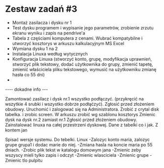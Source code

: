 # Zestaw zadań #3

* Montaż zasilacza i dysku nr 1
* Test dysku programem i wypisanie jego parametrów, zrobienie zrzutu ekranu wyniku i zapis na pendrive'a
* Tabela z częściami komputera z cenami. Wubrać kompatybilne i utworzyć kosztorys w arkuszu kalkulacyjnym MS Excel
* Wymiana dysku 1 na 2
* Instalacja Linuxa według wytycznych
* Konfiguracja Linuxa (stworzyć konto, grupę, modyfikacja uprawnień, stworzyć plik tekstowy, dodać użytkownika do grupy, zmienić tapetę, zmienić właściciela pliku tekstowego, wymusić na użytkowniku zmianę hasła co 55 dni)
* 

---- dokadne info ---


Zamontować zasilacz i dysk nr.1 wszystko podłączyć. (przykręcić 
na wszytkie 4 srubki i wszystko dobrze podłąćzyć). 
Zgłosić przed złożeniem obudowy. 
Uruchomić i zalogować się na Administratora. 
Zrobić z crytal disk tabelka. i zrobic screen. 
W arkuszu zrobić wg szablonu kosztorys 
Zmienic dysk na dysk nr.2 zamiast nr.1 
Zgłosić przed złożeniem obudowy. 
Zainstalować linuxa na całej przestrzeni dyskowej. 
Dane z tabelki co i jak. Z kontem jan 

Spisać wersje systemu. Do tebelki. 
Linux 
-Zalozyc konto maria, zalozyc grupe grupa1 i dodac marie do niej. 
-Zmiana hasla na koncie maria po 55 dniach. 
-Zrobic plik tekst w katalogu domowym jana 
-Zmienic zeby wszyscy mieli tylko zapis i odczyt 
-Zmienic wlasciciela 
-Zmienic grupe 
-Zmienic tlo pulpitu
